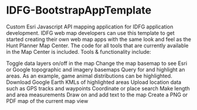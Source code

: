 IDFG-BootstrapAppTemplate
=========================

Custom Esri Javascript API mapping application for IDFG application development.  IDFG web map developers can use this template to get started creating their own web map apps with the same look and feel as the Hunt Planner Map Center.  The code for all tools that are currently available in the Map Center is included.  Tools & functionality include:

Toggle data layers on/off in the map
Change the map basemap to see Esri or Google topographic and imagery basemaps
Query for and highlight an areas. As an example, game animal distributions can be highlighted.
Download Google Earth KMLs of highlighted areas
Upload location data such as GPS tracks and waypoints
Coordinate or place search
Make length and area measurements
Draw on and add text to the map
Create a PNG or PDF map of the current map view
